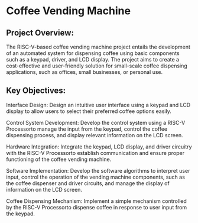# Coffee Vending Machine

## Project Overview:

The RISC-V-based coffee vending machine project entails the development of an automated system for dispensing coffee using basic components such as a keypad, driver, and LCD display. The project aims to create a cost-effective and user-friendly solution for small-scale coffee dispensing applications, such as offices, small businesses, or personal use.

## Key Objectives:

Interface Design: Design an intuitive user interface using a keypad and LCD display to allow users to select their preferred coffee options easily.

Control System Development: Develop the control system using a RISC-V  Processorto manage the input from the keypad, control the coffee dispensing process, and display relevant information on the LCD screen.

Hardware Integration: Integrate the keypad, LCD display, and driver circuitry with the RISC-V  Processorto establish communication and ensure proper functioning of the coffee vending machine.

Software Implementation: Develop the software algorithms to interpret user input, control the operation of the vending machine components, such as the coffee dispenser and driver circuits, and manage the display of information on the LCD screen.

Coffee Dispensing Mechanism: Implement a simple mechanism controlled by the RISC-V  Processorto dispense coffee in response to user input from the keypad.

